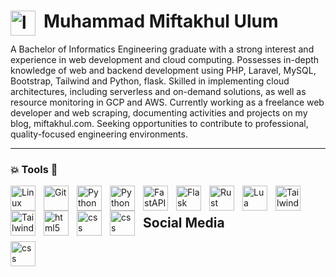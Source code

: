 #  <img align="left" alt="logo" width="40px" style="padding-right:10px; " src="https://miftakhul.com/images/logo.png" />  Muhammad Miftakhul Ulum



A Bachelor of Informatics Engineering graduate with a strong interest and experience in web development and cloud computing. Possesses in-depth knowledge of web and backend development using PHP, Laravel, MySQL, Bootstrap, Tailwind and Python, flask. Skilled in implementing cloud architectures, including serverless and on-demand solutions, as well as resource monitoring in GCP and AWS. Currently working as a freelance web developer and web scraping, documenting activities and projects on my blog, miftakhul.com. Seeking opportunities to contribute to professional, quality-focused engineering environments.

---



### 💥 Tools  💫 

<img align="left" alt="Linux" width="40px" style="padding-right:10px;" src="https://cdn.jsdelivr.net/gh/devicons/devicon@latest/icons/linux/linux-original.svg" />
<img align="left" alt="Git" width="40px" style="padding-right:10px;" src="https://cdn.jsdelivr.net/gh/devicons/devicon@latest/icons/git/git-original.svg" />
<img align="left" alt="Python" width="40px" style="padding-right:10px;" src="https://cdn.jsdelivr.net/gh/devicons/devicon@latest/icons/googlecloud/googlecloud-original.svg" />
<img align="left" alt="Python" width="40px" style="padding-right:10px;" src="https://cdn.jsdelivr.net/gh/devicons/devicon@latest/icons/amazonwebservices/amazonwebservices-original-wordmark.svg" />
<img align="left" alt="FastAPI" width="40px" style="padding-right:10px;" src="https://cdn.jsdelivr.net/gh/devicons/devicon@latest/icons/php/php-original.svg" />
<img align="left" alt="Flask" width="40px" style="padding-right:10px;" src="https://cdn.jsdelivr.net/gh/devicons/devicon@latest/icons/laravel/laravel-original.svg" />
<img align="left" alt="Rust" width="40px" style="padding-right:10px;" src="https://cdn.jsdelivr.net/gh/devicons/devicon@latest/icons/yii/yii-original.svg" />
<img align="left" alt="Lua" width="40px" style="padding-right:10px;" src="https://cdn.jsdelivr.net/gh/devicons/devicon@latest/icons/python/python-original.svg" />
<img align="left" alt="TailwindCSS" width="40px" style="padding-right:10px;" src="https://cdn.jsdelivr.net/gh/devicons/devicon@latest/icons/flask/flask-original.svg" />
<img align="left" alt="TailwindCSS" width="40px" style="padding-right:10px;" src="https://cdn.jsdelivr.net/gh/devicons/devicon@latest/icons/javascript/javascript-original.svg" />
<img align="left" alt="html5" width="40px" style="padding-right:10px;" src="https://cdn.jsdelivr.net/gh/devicons/devicon@latest/icons/html5/html5-original.svg" />
<img align="left" alt="css" width="40px" style="padding-right:10px;" src="https://cdn.jsdelivr.net/gh/devicons/devicon@latest/icons/css3/css3-original.svg" />
<img align="left" alt="css" width="40px" style="padding-right:10px;" src="https://cdn.jsdelivr.net/gh/devicons/devicon@latest/icons/bootstrap/bootstrap-original.svg" />
<br />


## Social Media

<img align="left" alt="css" width="40px" style="padding-right:10px;" src="https://cdn.jsdelivr.net/gh/devicons/devicon@latest/icons/instagram/instagram-original.svg" />

<!---
Emkul/Emkul is a ✨ special ✨ repository because its `README.md` (this file) appears on your GitHub profile.
You can click the Preview link to take a look at your changes.
--->
